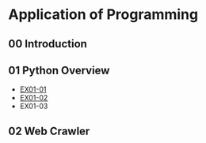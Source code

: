# Application of Programming

## 00 Introduction

## 01 Python Overview

- [EX01-01](https://colab.research.google.com/drive/1u2mzeAp2sSm2BzHXTP0H0ZnTevf8InlL#scrollTo=uC4eKBVrGnc_&line=5&uniqifier=1)
- [EX01-02](https://colab.research.google.com/drive/1u2mzeAp2sSm2BzHXTP0H0ZnTevf8InlL#scrollTo=cDpW7jp1HRh3&line=4&uniqifier=1)
- EX01-03

## 02 Web Crawler
